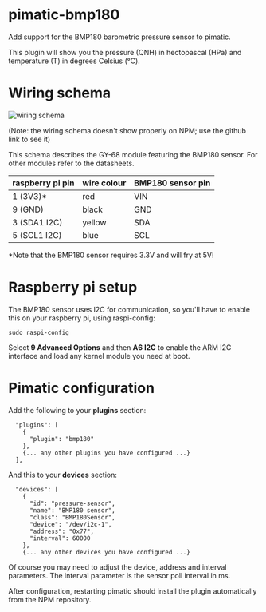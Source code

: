pimatic-bmp180
=======================

Add support for the BMP180 barometric pressure sensor to pimatic.

This plugin will show you the pressure (QNH) in hectopascal (HPa) and temperature (T) in degrees Celsius (°C).

Wiring schema
=======================
![wiring schema](https://github.com/int020h/pimatic-bmp180/blob/master/RPi%20%2B%20BMP180.png)

(Note: the wiring schema doesn't show properly on NPM; use the github link to see it)

This schema describes the GY-68 module featuring the BMP180 sensor. For other modules refer to the datasheets.

raspberry pi pin | wire colour | BMP180 sensor pin
-----------------|-------------|------------------
1 (3V3)*         | red         | VIN
9 (GND)          | black       | GND
3 (SDA1 I2C)     | yellow      | SDA
5 (SCL1 I2C)     | blue        | SCL

*Note that the BMP180 sensor requires 3.3V and will fry at 5V!

Raspberry pi setup
=======================
The BMP180 sensor uses I2C for communication, so you'll have to enable this on your raspberry pi, using raspi-config:

```
sudo raspi-config
```

Select **9 Advanced Options** and then **A6 I2C** to enable the ARM I2C interface and load any kernel module you need at boot.

Pimatic configuration
========================
Add the following to your **plugins** section:
```
  "plugins": [
    {
      "plugin": "bmp180"
    },
    {... any other plugins you have configured ...}
  ],
```
And this to your **devices** section:
```
  "devices": [
    {
      "id": "pressure-sensor",
      "name": "BMP180 sensor",
      "class": "BMP180Sensor",
      "device": "/dev/i2c-1",
      "address": "0x77",
      "interval": 60000
    },
    {... any other devices you have configured ...}
```
Of course you may need to adjust the device, address and interval parameters. The interval parameter is the sensor poll interval in ms.

After configuration, restarting pimatic should install the plugin automatically from the NPM repository.
